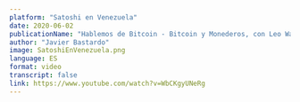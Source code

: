 ```yaml
---
platform: "Satoshi en Venezuela"
date: 2020-06-02
publicationName: "Hablemos de Bitcoin - Bitcoin y Monederos, con Leo Wandersleb (Wallet Scrutiny)"
author: "Javier Bastardo"
image: SatoshiEnVenezuela.png
language: ES
format: video
transcript: false
link: https://www.youtube.com/watch?v=WbCKgyUNeRg
---
```

